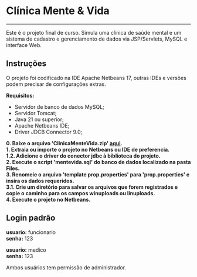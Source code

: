 # Clínica Mente & Vida
---

Este é o projeto final de curso. Simula uma clínica de saúde mental e um sistema de cadastro e gerenciamento de dados via JSP/Servlets, MySQL e interface Web.

## Instruções
O projeto foi codificado na IDE Apache Netbeans 17, outras IDEs e versões podem precisar de configurações extras.

**Requisitos:**
- Servidor de banco de dados MySQL;
- Servidor Tomcat;
- Java 21 ou superior;
- Apache Netbeans IDE;
- Driver JDCB Connector 9.0;

**0. Baixe o arquivo 'ClinicaMenteVida.zip' [aqui](https://github.com/anri-kot/projetoFinalETB/releases/tag/v1.0.0).**  
**1. Extraia ou importe o projeto no Netbeans ou IDE de preferencia.**    
**1.2. Adicione o driver do conector jdbc à biblioteca do projeto.**  
**2. Execute o script 'mentevida.sql' do banco de dados localizado na pasta Files.**  
**3. Renomeie o arquivo 'template prop.properties' para 'prop.properties' e insira os dados requeridos.**  
**3.1. Crie um diretório para salvar os arquivos que forem registrados e copie o caminho para os campos winuploads ou linuploads.**  
**4. Execute o projeto no Netbeans.**

## Login padrão
**usuario:** funcionario <br>
**senha:** 123

**usuario:** medico <br>
**senha:** 123

Ambos usuários tem permissão de administrador.
